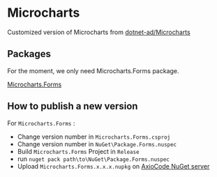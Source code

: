 # Microcharts

Customized version of Microcharts from [dotnet-ad/Microcharts](https://github.com/dotnet-ad/Microcharts)

## Packages

For the moment, we only need Microcharts.Forms package.

[Microcharts.Forms](http://nuget.axiocode.net/?specialType=singlePackage&id=Microcharts.Forms&version=1.0.0)

## How to publish a new version

For `Microcharts.Forms` :

- Change version number in `Microcharts.Forms.csproj`
- Change version number in `NuGet\Package.Forms.nuspec`
- Build `Microcharts.Forms` Project in `Release`
- run `nuget pack path\to\NuGet\Package.Forms.nuspec`
- Upload `Microcharts.Forms.x.x.x.nupkg` on [AxioCode NuGet server](http://nuget.axiocode.net)
